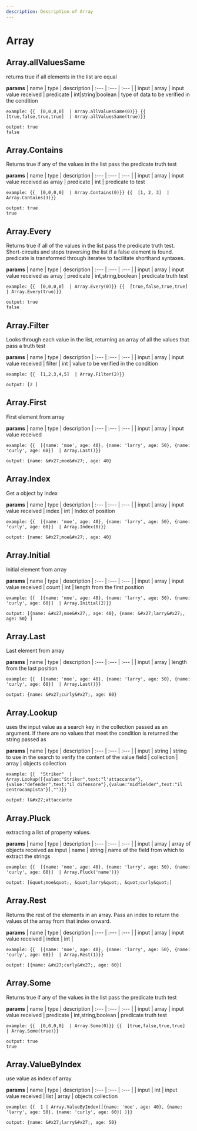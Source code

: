 ```yaml
---
description: Description of Array
---
```


# Array


## Array.allValuesSame
returns true if all elements in the list are equal


**params**
    | name | type  | description
    | :--- | :---  | :---        |
    | input | array  | input value received
    | predicate | int|string|boolean  | type of data to be verified in the condition


```
example: {{  [0,0,0,0]  | Array.allValuesSame(0)}} {{  [true,false,true,true]  | Array.allValuesSame(true)}}

output: true
false

```
## Array.Contains
Returns true if any of the values in the list pass the predicate truth test


**params**
    | name | type  | description
    | :--- | :---  | :---        |
    | input | array  | input value received as array
    | predicate | int  | predicate to test


```
example: {{  [0,0,0,0]  | Array.Contains(0)}} {{  [1, 2, 3]  | Array.Contains(3)}}

output: true
true

```
## Array.Every
Returns true if all of the values in the list pass the predicate truth test. Short-circuits and stops traversing the list if a false element is found. predicate is transformed through iteratee to facilitate shorthand syntaxes.


**params**
    | name | type  | description
    | :--- | :---  | :---        |
    | input | array  | input value received as array
    | predicate | int,string,boolean  | predicate truth test


```
example: {{  [0,0,0,0]  | Array.Every(0)}} {{  [true,false,true,true]  | Array.Every(true)}}

output: true
false

```
## Array.Filter
Looks through each value in the list, returning an array of all the values that pass a truth test


**params**
    | name | type  | description
    | :--- | :---  | :---        |
    | input | array  | input value received
    | filter | int  | value to be verified in the condition


```
example: {{  [1,2,3,4,5]  | Array.Filter(2)}}

output: [2 ]

```
## Array.First
First element from array


**params**
    | name | type  | description
    | :--- | :---  | :---        |
    | input | array  | input value received


```
example: {{  [{name: 'moe', age: 40}, {name: 'larry', age: 50}, {name: 'curly', age: 60}]  | Array.Last()}}

output: {name: &#x27;moe&#x27;, age: 40}

```
## Array.Index
Get a object by index


**params**
    | name | type  | description
    | :--- | :---  | :---        |
    | input | array  | input value received
    | index | int  | Index of position


```
example: {{  [{name: 'moe', age: 40}, {name: 'larry', age: 50}, {name: 'curly', age: 60}]  | Array.Index(0)}}

output: {name: &#x27;moe&#x27;, age: 40}

```
## Array.Initial
Initial element from array


**params**
    | name | type  | description
    | :--- | :---  | :---        |
    | input | array  | input value received
    | count | int  | length from the first position


```
example: {{  [{name: 'moe', age: 40}, {name: 'larry', age: 50}, {name: 'curly', age: 60}]  | Array.Initial(2)}}

output: [{name: &#x27;moe&#x27;, age: 40}, {name: &#x27;larry&#x27;, age: 50} ]

```
## Array.Last
Last element from array


**params**
    | name | type  | description
    | :--- | :---  | :---        |
    | input | array  | length from the last position


```
example: {{  [{name: 'moe', age: 40}, {name: 'larry', age: 50}, {name: 'curly', age: 60}]  | Array.Last()}}

output: {name: &#x27;curly&#x27;, age: 60}

```
## Array.Lookup
uses the input value as a search key in the collection passed as an argument. If there are no values that meet the condition is returned the string passed as


**params**
    | name | type  | description
    | :--- | :---  | :---        |
    | input | string  | string to use in the search to verify the content of the value field
    | collection | array  | objects collection


```
example: {{  "Striker"  | Array.Lookup([{value:"Striker",text:"l'attaccante"},{value:"defender",text:"il difensore"},{value:"midfielder",text:"il centrocampista"}],"")}}

output: l&#x27;attaccante

```
## Array.Pluck
extracting a list of property values.


**params**
    | name | type  | description
    | :--- | :---  | :---        |
    | input | array  | array of objects received as input
    | name | string  | name of the field from which to extract the strings


```
example: {{  [{name: 'moe', age: 40}, {name: 'larry', age: 50}, {name: 'curly', age: 60}]  | Array.Pluck('name')}}

output: [&quot;moe&quot;, &quot;larry&quot;, &quot;curly&quot;]

```
## Array.Rest
Returns the rest of the elements in an array. Pass an index to return the values of the array from that index onward.


**params**
    | name | type  | description
    | :--- | :---  | :---        |
    | input | array  | input value received
    | index | int  | 


```
example: {{  [{name: 'moe', age: 40}, {name: 'larry', age: 50}, {name: 'curly', age: 60}]  | Array.Rest(1)}}

output: [{name: &#x27;curly&#x27;, age: 60}]

```
## Array.Some
Returns true if any of the values in the list pass the predicate truth test


**params**
    | name | type  | description
    | :--- | :---  | :---        |
    | input | array  | input value received
    | predicate | int,string,boolean  | predicate truth test


```
example: {{  [0,0,0,0]  | Array.Some(0)}} {{  [true,false,true,true]  | Array.Some(true)}}

output: true
true

```
## Array.ValueByIndex
use value as index of array


**params**
    | name | type  | description
    | :--- | :---  | :---        |
    | input | int  | input value received
    | list | array  | objects collection


```
example: {{  1 | Array.ValueByIndex([{name: 'moe', age: 40}, {name: 'larry', age: 50}, {name: 'curly', age: 60}] )}}

output: {name: &#x27;larry&#x27;, age: 50}

```


